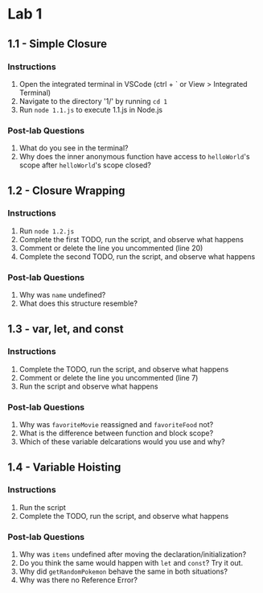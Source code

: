 # Lab 1

## 1.1 - Simple Closure

### Instructions

1. Open the integrated terminal in VSCode (ctrl + ` or View > Integrated Terminal)
2. Navigate to the directory '1/' by running `cd 1`
3. Run `node 1.1.js` to execute 1.1.js in Node.js

### Post-lab Questions

1. What do you see in the terminal?
2. Why does the inner anonymous function have access to `helloWorld`'s scope after `helloWorld`'s scope closed?

## 1.2 - Closure Wrapping

### Instructions

1. Run `node 1.2.js`
2. Complete the first TODO, run the script, and observe what happens
3. Comment or delete the line you uncommented (line 20)
4. Complete the second TODO, run the script, and observe what happens

### Post-lab Questions

1. Why was `name` undefined?
2. What does this structure resemble?

## 1.3 - var, let, and const

### Instructions

1. Complete the TODO, run the script, and observe what happens
2. Comment or delete the line you uncommented (line 7)
3. Run the script and observe what happens

### Post-lab Questions

1. Why was `favoriteMovie` reassigned and `favoriteFood` not?
2. What is the difference between function and block scope?
3. Which of these variable delcarations would you use and why?

## 1.4 - Variable Hoisting

### Instructions

1. Run the script
2. Complete the TODO, run the script, and observe what happens

### Post-lab Questions

1. Why was `items` undefined after moving the declaration/initialization?
2. Do you think the same would happen with `let` and `const`? Try it out.
3. Why did `getRandomPokemon` behave the same in both situations?
4. Why was there no Reference Error?
